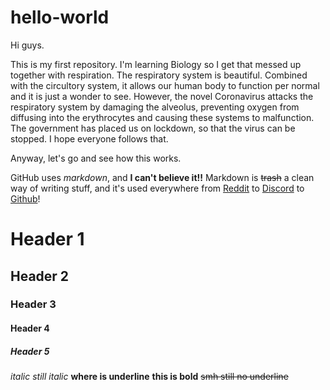 # hello-world

Hi guys.

This is my first repository. I'm learning Biology so I get that messed up together with respiration. The respiratory system is beautiful. Combined with the circultory system, it allows our human body to function per normal and it is just a wonder to see. However, the novel Coronavirus attacks the respiratory system by damaging the alveolus, preventing oxygen from diffusing into the erythrocytes and causing these systems to malfunction. The government has placed us on lockdown, so that the virus can be stopped. I hope everyone follows that.

Anyway, let's go and see how this works. 

GitHub uses _markdown_, and **I can't believe it!!** Markdown is ~~trash~~ a clean way of writing stuff, and it's used everywhere from [Reddit](https://reddit.com) to [Discord](https://discordapp.com) to [Github](https://github.com)!

# Header 1
## Header 2
### Header 3
#### Header 4
##### Header 5

*italic*
_still italic_
__where is underline__
**this is bold**
~~smh still no underline~~
